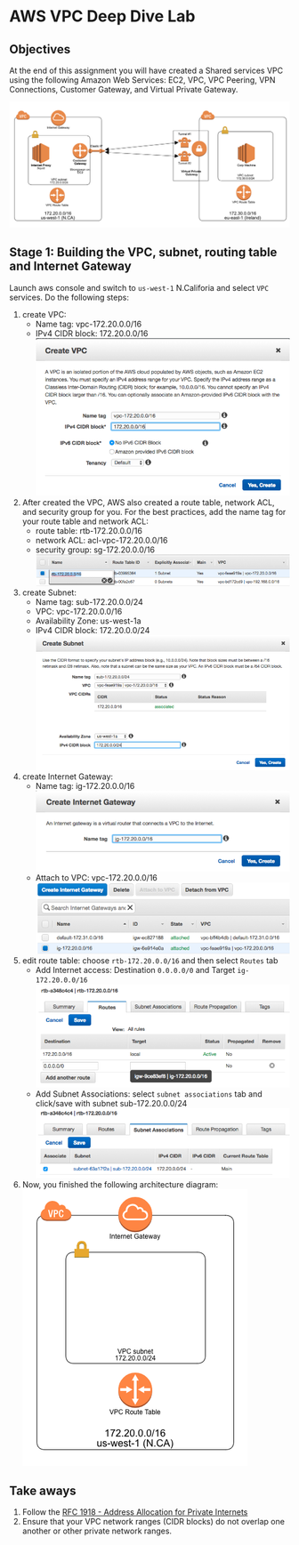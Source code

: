 # AWS VPC Deep Dive Lab

## Objectives

At the end of this assignment you will have created a Shared services VPC using the following Amazon Web Services: EC2, VPC, VPC Peering, VPN Connections, Customer Gateway, and Virtual Private Gateway.

![](images/architecture1.png)

## Stage 1: Building the VPC, subnet, routing table and Internet Gateway

Launch aws console and switch to `us-west-1` N.Califoria and select `VPC` services. Do the following steps:

1. create VPC:
	- Name tag: vpc-172.20.0.0/16
	- IPv4 CIDR block: 172.20.0.0/16
	![](images/lab1/0-createVPC-us-west-1.png)
2. After created the VPC, AWS also created a route table, network ACL, and security group for you. For the best practices, add the name tag for your route table and network ACL:
	- route table: rtb-172.20.0.0/16
	- network ACL: acl-vpc-172.20.0.0/16
	- security group: sg-172.20.0.0/16
	![](images/lab1/1-rtb-us-west-1.png)
3. create Subnet:
	- Name tag: sub-172.20.0.0/24
	- VPC: vpc-172.20.0.0/16
	- Availability Zone: us-west-1a
	- IPv4 CIDR block: 172.20.0.0/24
	![](images/lab1/2-subnet-us-west-1.png)
4. create Internet Gateway:
	- Name tag: ig-172.20.0.0/16
	![](images/lab1/3-igw-us-west-1.png)
	- Attach to VPC: vpc-172.20.0.0/16
	![](images/lab1/4-igw-attach-vpc-west-1.png)
5. edit route table: choose `rtb-172.20.0.0/16` and then select `Routes` tab
	- Add Internet access: Destination `0.0.0.0/0` and Target `ig-172.20.0.0/16`
	![](images/lab1/5-rtb-igw.png)
	- Add Subnet Associations: select `subnet associations` tab and click/save with subnet sub-172.20.0.0/24
	![](images/lab1/6-rtb-associate-subnet.png)
6. Now, you finished the following architecture diagram:
   ![](images/lab1/7-stage1-architecture.png)


## Take aways
1. Follow the [RFC 1918 - Address Allocation for Private Internets](https://tools.ietf.org/html/rfc1918)
2. Ensure that your VPC network ranges (CIDR blocks) do not overlap one another or other private network ranges.
